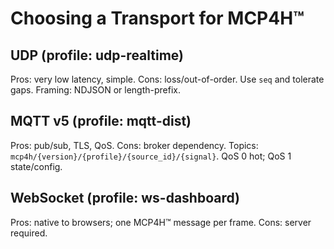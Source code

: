 # Choosing a Transport for MCP4H™

## UDP (profile: udp-realtime)
Pros: very low latency, simple. Cons: loss/out-of-order. Use `seq` and tolerate gaps. Framing: NDJSON or length-prefix.

## MQTT v5 (profile: mqtt-dist)
Pros: pub/sub, TLS, QoS. Cons: broker dependency. Topics: `mcp4h/{version}/{profile}/{source_id}/{signal}`. QoS 0 hot; QoS 1 state/config.

## WebSocket (profile: ws-dashboard)
Pros: native to browsers; one MCP4H™ message per frame. Cons: server required.
